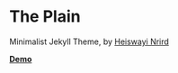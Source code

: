 # The Plain

Minimalist Jekyll Theme, by [Heiswayi Nrird](http://heiswayi.github.io)

[**Demo**](http://heiswayi.github.io/the-plain)
